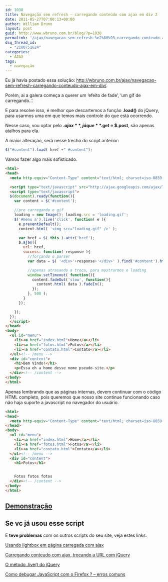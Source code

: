 ```yaml
---
id: 1038
title: Navegação sem refresh – carregando conteúdo com ajax em div 2
date: 2011-05-27T07:00:13+00:00
author: William Bruno
layout: post
guid: http://www.wbruno.com.br/blog/?p=1038
permalink: '/ajax/navegacao-sem-refresh-%e2%80%93-carregando-conteudo-ajax-em-div-2/'
dsq_thread_id:
  - "2100751624"
categories:
  - AJAX
tags:
  - navegação
---
```

Eu já havia postado essa solução: <http://wbruno.com.br/ajax/navegacao-sem-refresh-carregando-conteudo-ajax-em-div/>.

Porém, ai a galera começa a querer um &#8216;efeito de fade&#8217;, &#8216;um gif de carregando..&#8217;.

E para resolve isso, é melhor que descartemos a função **.load()** do jQuery, para usarmos uma em que temos mais controle do que está ocorrendo.

<!--more-->



Nesse caso, vou optar pelo **$.ajax**, já que **$.get** e **$.post**, são apenas atalhos para ela.

A maior alteração, será nesse trecho do script anterior:

``` js
$("#content").load( href +" #content");
```

Vamos fazer algo mais sofisticado.

``` html
<html>
<head>
  <meta http-equiv="Content-Type" content="text/html; charset=iso-8859-1" />

  <script type="text/javascript" src="http://ajax.googleapis.com/ajax/libs/jquery/1.6.1/jquery.min.js"></script>
  <script type="text/javascript">
  $(document).ready(function(){
    var content = $('#content');

    //pre carregando o gif
    loading = new Image(); loading.src = 'loading.gif';
    $('#menu a').live('click', function( e ){
      e.preventDefault();
      content.html( '<img src="loading.gif" />' );

      var href = $( this ).attr('href');
      $.ajax({
        url: href,
        success: function( response ){
          //forçando o parser
          var data = $( '<div>'+response+'</div>' ).find('#content').html();

          //apenas atrasando a troca, para mostrarmos o loading
          window.setTimeout( function(){
            content.fadeOut('slow', function(){
              content.html( data ).fadeIn();
            });
          }, 500 );
        }
      });

    });
  });
  </script>
</head>
<body>
  <ul id="menu">
    <li><a href="index.html">Home</a></li>
    <li><a href="fotos.html">Fotos</a></li>
    <li><a href="contato.html">Contato</a></li>
  </ul><!-- /menu -->
  <div id="content">
    <h1>Bem Vindo!</h1>
    <p>Essa eh a home desse nome pseudo-site.</p>
  </div><!-- /content -->
</body>
</html>
```

Apenas lembrando que as páginas internas, devem continuar com o código HTML completo, pois queremos que nosso site continue funcionando caso não haja suporte a javascript no navegador do usuário.

``` html
<html>
<head>
  <meta http-equiv="Content-Type" content="text/html; charset=iso-8859-1" />
</head>
<body>
  <ul id="menu">
    <li><a href="index.html">Home</a></li>
    <li><a href="fotos.html">Fotos</a></li>
    <li><a href="contato.html">Contato</a></li>
  </ul><!-- /menu -->
  <div id="content">
    <h1>Fotos</h1>


    Fotos fotos fotos
  </div><!-- /content -->
</body>
</html>
```

## <a href="http://wbruno.com.br/scripts/ajaxdiv.html" target="_blank">Demonstração</a>

## Se vc já usou esse script

E **teve problemas** com os outros scripts do seu site, veja estes links:

[Usando lightbox em página carregada com ajax](http://wbruno.com.br/2011/08/22/usando-lightbox-em-pagina-carregada-ajax/)

[Carregando conteudo com ajax, trocando a URL com jQuery](http://wbruno.com.br/2011/11/25/carregando-conteudo-ajax-trocando-url-jquery/)

[O método .live() do jQuery](http://wbruno.com.br/2011/03/18/metodo-live-jquery/)

[Como debugar JavaScript com o Firefox ? – erros comuns](http://wbruno.com.br/2011/03/31/como-debugar-javascript-firefox-erros-comuns/)
